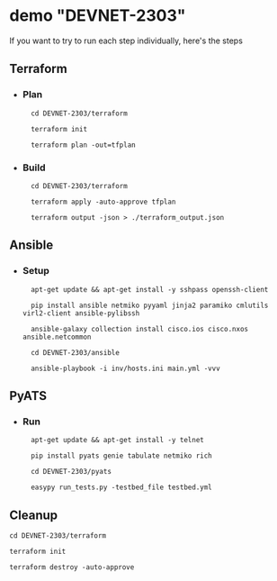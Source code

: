 # demo "DEVNET-2303"

If you want to try to run each step individually, here's the steps

## Terraform 

- ### Plan
  ```
	cd DEVNET-2303/terraform

	terraform init

	terraform plan -out=tfplan
  ```

- ### Build
  ```
	cd DEVNET-2303/terraform

	terraform apply -auto-approve tfplan

	terraform output -json > ./terraform_output.json
  ```

## Ansible

- ### Setup
  ```
	apt-get update && apt-get install -y sshpass openssh-client

	pip install ansible netmiko pyyaml jinja2 paramiko cmlutils virl2-client ansible-pylibssh

	ansible-galaxy collection install cisco.ios cisco.nxos ansible.netcommon

	cd DEVNET-2303/ansible

	ansible-playbook -i inv/hosts.ini main.yml -vvv
  ```

## PyATS
- ### Run
  ```
	apt-get update && apt-get install -y telnet

	pip install pyats genie tabulate netmiko rich

	cd DEVNET-2303/pyats

	easypy run_tests.py -testbed_file testbed.yml
  ```

## Cleanup
	cd DEVNET-2303/terraform
 
	terraform init
 
	terraform destroy -auto-approve

